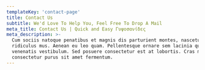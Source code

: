 ```yaml
---
templateKey: 'contact-page'
title: Contact Us
subtitle: We'd Love To Help You, Feel Free To Drop A Mail
meta_title: Contact Us | Quick and Easy Γυψοσανίδες
meta_description: >-
  Cum sociis natoque penatibus et magnis dis parturient montes, nascetur
  ridiculus mus. Aenean eu leo quam. Pellentesque ornare sem lacinia quam
  venenatis vestibulum. Sed posuere consectetur est at lobortis. Cras mattis
  consectetur purus sit amet fermentum.
---
```

